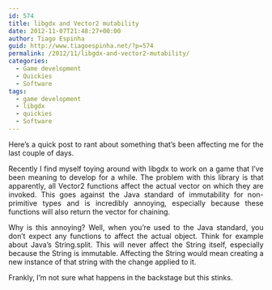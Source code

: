 ```yaml
---
id: 574
title: libgdx and Vector2 mutability
date: 2012-11-07T21:48:27+00:00
author: Tiago Espinha
guid: http://www.tiagoespinha.net/?p=574
permalink: /2012/11/libgdx-and-vector2-mutability/
categories:
  - Game development
  - Quickies
  - Software
tags:
  - game development
  - libgdx
  - quickies
  - Software
---
```

<p style="text-align: justify;">
  Here&#8217;s a quick post to rant about something that&#8217;s been affecting me for the last couple of days.
</p>

<p style="text-align: justify;">
  Recently I find myself toying around with libgdx to work on a game that I&#8217;ve been meaning to develop for a while. The problem with this library is that apparently, all Vector2 functions affect the actual vector on which they are invoked. This goes against the Java standard of immutability for non-primitive types and is incredibly annoying, especially because these functions will also return the vector for chaining.
</p>

<p style="text-align: justify;">
  Why is this annoying? Well, when you&#8217;re used to the Java standard, you don&#8217;t expect any functions to affect the actual object. Think for example about Java&#8217;s String.split. This will never affect the String itself, especially because the String is immutable. Affecting the String would mean creating a new instance of that string with the change applied to it.
</p>

<p style="text-align: justify;">
  Frankly, I&#8217;m not sure what happens in the backstage but this stinks.
</p>